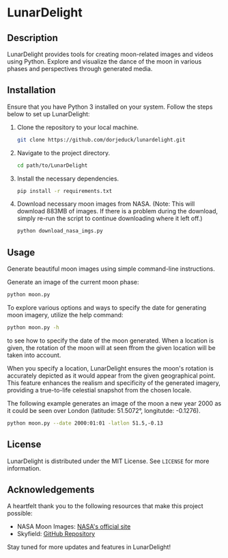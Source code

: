 
# LunarDelight

## Description
LunarDelight provides tools for creating moon-related images and videos using Python. Explore and visualize the dance of the moon in various phases and perspectives through generated media.

## Installation
Ensure that you have Python 3 installed on your system. Follow the steps below to set up LunarDelight:

1. Clone the repository to your local machine.
   ```sh
   git clone https://github.com/dorjeduck/lunardelight.git
   ```
2. Navigate to the project directory.
   ```sh
   cd path/to/LunarDelight
   ```
3. Install the necessary dependencies.
   ```sh
   pip install -r requirements.txt
   ```
4. Download necessary moon images from NASA. (Note: This will download 883MB of images. If there is a problem during the download, simply re-run the script to continue downloading where it left off.)
   ```sh
   python download_nasa_imgs.py
   ```

## Usage
Generate beautiful moon images using simple command-line instructions.

Generate an image of the current moon phase:
```sh
python moon.py
```

To explore various options and ways to specify the date for generating moon imagery, utilize the help command:

```sh
python moon.py -h
```
to see how to specify the date of the moon generated. When a location is given, the rotation of the moon will at seen ffrom the given location will be taken into account.

When you specify a location, LunarDelight ensures the moon's rotation is accurately depicted as it would appear from the given geographical point. This feature enhances the realism and specificity of the generated imagery, providing a true-to-life celestial snapshot from the chosen locale.

The following example generates an image of the moon a new year 2000 as it could be seen over London (latitude: 51.5072°, longitutde: -0.1276).

```sh
python moon.py --date 2000:01:01 -latlon 51.5,-0.13 
```

## License
LunarDelight is distributed under the MIT License. See `LICENSE` for more information.

## Acknowledgements
A heartfelt thank you to the following resources that make this project possible:

- NASA Moon Images: [NASA's official site](https://moon.nasa.gov/)
- Skyfield: [GitHub Repository](https://github.com/skyfielders/python-skyfield)

Stay tuned for more updates and features in LunarDelight!
